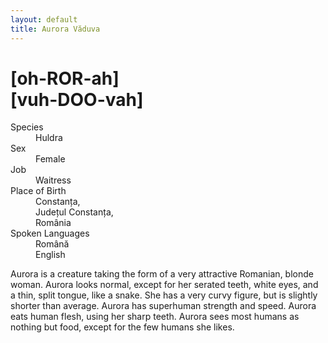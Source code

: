 ```yaml
---
layout: default
title: Aurora Văduva
---
```

# [oh-ROR-ah]<br>[vuh-DOO-vah]
<dl>
<dt>Species</dt>
<dd>Huldra</dd>
<dt>Sex</dt>
<dd>Female</dd>
<dt>Job</dt>
<dd>Waitress</dd>
<dt>Place of Birth</dt>
<dd>Constanța,<br>Județul Constanța,<br>România</dd>
<dt>Spoken Languages</dt>
<dd>Română</dd>
<dd>English</dd>
</dl>
Aurora is a creature taking the form of a very attractive Romanian, blonde woman. Aurora looks normal, except for her serated teeth, white eyes, and a thin, split tongue, like a snake. She has a very curvy figure, but is slightly shorter than average. Aurora has superhuman strength and speed. Aurora eats human flesh, using her sharp teeth. Aurora sees most humans as nothing but food, except for the few humans she likes.